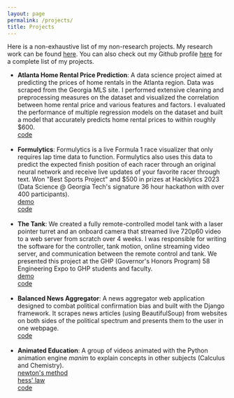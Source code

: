 ```yaml
---
layout: page
permalink: /projects/
title: Projects
---
```


Here is a non-exhaustive list of my non-research projects. My research work can be found <a href="/research">here</a>. You can also check out my Github profile <a href="https://github.com/thearyanmittal">here</a> for a complete list of my projects.

<ul>
	<li>
		<b>Atlanta Home Rental Price Prediction</b>: A data science project aimed at predicting the prices of home rentals in the Atlanta region. Data was scraped from the Georgia MLS site. I performed extensive cleaning and preprocessing measures on the dataset and visualized the correlation between home rental price and various features and factors. I evaluated the performance of multiple regression models on the dataset and built a model that accurately predicts home rental prices to within roughly $600.<br>
		<a href="https://github.com/thearyanmittal/atl-home-rentals"><div class="color-button">code</div></a>
	</li><br>
	<li>
		<b>Formulytics</b>: Formulytics is a live Formula 1 race visualizer that only requires lap time data to function. Formulytics also uses this data to predict the expected finish position of each racer through an original neural network and receive live updates of your favorite racer through text. Won "Best Sports Project" and $500 in prizes at Hacklytics 2023 (Data Science @ Georgia Tech's signature 36 hour hackathon with over 400 participants).<br>
		<a href="https://devpost.com/software/formulytics"><div class="color-button">demo</div></a><a href="https://github.com/thearyanmittal/formulytics"><div class="color-button">code</div></a>
	</li><br>
	<li>
		<b>The Tank</b>: We created a fully remote-controlled model tank with a laser pointer turret and an onboard camera that streamed live 720p60 video to a web server from scratch over 4 weeks. I was responsible for writing the software for the controller, tank motion, online streaming video server, and communication between the remote control and tank. We presented this project at the GHP (Governor's Honors Program) 58 Engineering Expo to GHP students and faculty.<br>
		<a href="https://github.com/thearyanmittal/the-tank/tree/main/demo"><div class="color-button">demo</div></a><a href="https://github.com/thearyanmittal/the-tank"><div class="color-button">code</div></a>
	</li><br>
	<li>
		<b>Balanced News Aggregator</b>: A news aggregator web application designed to combat political confirmation bias and built with the Django framework. It scrapes news articles (using BeautifulSoup) from websites on both sides of the political spectrum and presents them to the user in one webpage.<br>
		<a href="https://github.com/thearyanmittal/news-aggregator"><div class="color-button">code</div></a>
	</li><br>
	<li>
		<b>Animated Education</b>: A group of videos animated with the Python animation engine <i>manim</i> to explain concepts in other subjects (Calculus and Chemistry).<br>
		<a href="https://www.youtube.com/watch?v=hckAj-Y3je8"><div class="color-button">newton's method</div></a><a href="https://www.youtube.com/watch?v=mb60__0niwM"><div class="color-button">hess' law</div></a><a href="https://github.com/thearyanmittal/animated-videos"><div class="color-button">code</div></a>
	</li><br>

</ul>